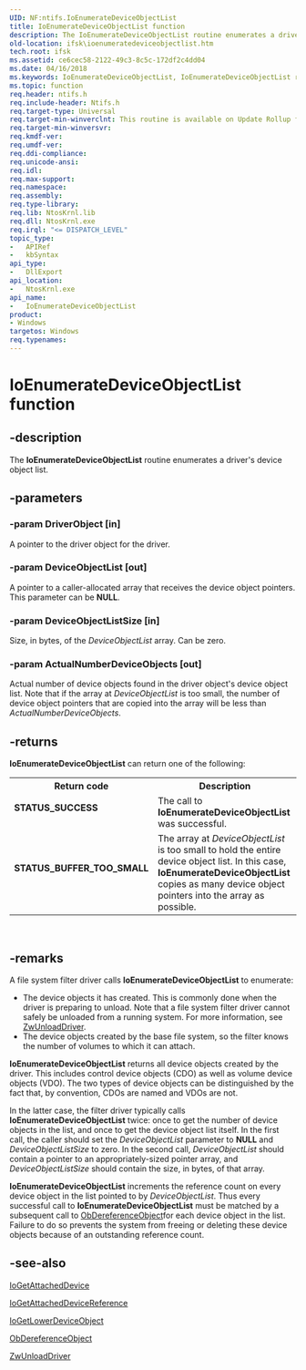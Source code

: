 ```yaml
---
UID: NF:ntifs.IoEnumerateDeviceObjectList
title: IoEnumerateDeviceObjectList function
description: The IoEnumerateDeviceObjectList routine enumerates a driver's device object list.
old-location: ifsk\ioenumeratedeviceobjectlist.htm
tech.root: ifsk
ms.assetid: ce6cec58-2122-49c3-8c5c-172df2c4dd04
ms.date: 04/16/2018
ms.keywords: IoEnumerateDeviceObjectList, IoEnumerateDeviceObjectList routine [Installable File System Drivers], ifsk.ioenumeratedeviceobjectlist, ioref_5bfd9f2c-73c0-4f69-8a5e-4cc105c2f92a.xml, ntifs/IoEnumerateDeviceObjectList
ms.topic: function
req.header: ntifs.h
req.include-header: Ntifs.h
req.target-type: Universal
req.target-min-winverclnt: This routine is available on Update Rollup for Windows 2000 Service Pack 4 (SP4) and on Windows XP and later.
req.target-min-winversvr: 
req.kmdf-ver: 
req.umdf-ver: 
req.ddi-compliance: 
req.unicode-ansi: 
req.idl: 
req.max-support: 
req.namespace: 
req.assembly: 
req.type-library: 
req.lib: NtosKrnl.lib
req.dll: NtosKrnl.exe
req.irql: "<= DISPATCH_LEVEL"
topic_type:
-	APIRef
-	kbSyntax
api_type:
-	DllExport
api_location:
-	NtosKrnl.exe
api_name:
-	IoEnumerateDeviceObjectList
product:
- Windows
targetos: Windows
req.typenames: 
---
```


# IoEnumerateDeviceObjectList function


## -description


The <b>IoEnumerateDeviceObjectList</b> routine enumerates a driver's device object list. 


## -parameters




### -param DriverObject [in]

A pointer to the driver object for the driver. 


### -param DeviceObjectList [out]

A pointer to a caller-allocated array that receives the device object pointers. This parameter can be <b>NULL</b>. 


### -param DeviceObjectListSize [in]

Size, in bytes, of the <i>DeviceObjectList</i> array. Can be zero. 


### -param ActualNumberDeviceObjects [out]

Actual number of device objects found in the driver object's device object list. Note that if the array at <i>DeviceObjectList</i> is too small, the number of device object pointers that are copied into the array will be less than <i>ActualNumberDeviceObjects</i>. 


## -returns



<b>IoEnumerateDeviceObjectList</b> can return one of the following: 

<table>
<tr>
<th>Return code</th>
<th>Description</th>
</tr>
<tr>
<td width="40%">
<dl>
<dt><b>STATUS_SUCCESS</b></dt>
</dl>
</td>
<td width="60%">
The call to <b>IoEnumerateDeviceObjectList</b> was successful. 

</td>
</tr>
<tr>
<td width="40%">
<dl>
<dt><b>STATUS_BUFFER_TOO_SMALL</b></dt>
</dl>
</td>
<td width="60%">
The array at <i>DeviceObjectList</i> is too small to hold the entire device object list. In this case, <b>IoEnumerateDeviceObjectList</b> copies as many device object pointers into the array as possible. 

</td>
</tr>
</table>
 




## -remarks



A file system filter driver calls <b>IoEnumerateDeviceObjectList</b> to enumerate: 

<ul>
<li>
The device objects it has created. This is commonly done when the driver is preparing to unload. Note that a file system filter driver cannot safely be unloaded from a running system. For more information, see <a href="https://msdn.microsoft.com/library/windows/hardware/ff567117">ZwUnloadDriver</a>.

</li>
<li>
The device objects created by the base file system, so the filter knows the number of volumes to which it can attach.

</li>
</ul>
<b>IoEnumerateDeviceObjectList</b> returns all device objects created by the driver. This includes control device objects (CDO) as well as volume device objects (VDO). The two types of device objects can be distinguished by the fact that, by convention, CDOs are named and VDOs are not. 

In the latter case, the filter driver typically calls <b>IoEnumerateDeviceObjectList</b> twice: once to get the number of device objects in the list, and once to get the device object list itself. In the first call, the caller should set the <i>DeviceObjectList</i> parameter to <b>NULL</b> and <i>DeviceObjectListSize</i> to zero. In the second call, <i>DeviceObjectList</i> should contain a pointer to an appropriately-sized pointer array, and <i>DeviceObjectListSize</i> should contain the size, in bytes, of that array. 

<b>IoEnumerateDeviceObjectList</b> increments the reference count on every device object in the list pointed to by <i>DeviceObjectList</i>. Thus every successful call to <b>IoEnumerateDeviceObjectList</b> must be matched by a subsequent call to <a href="https://msdn.microsoft.com/library/windows/hardware/ff557724">ObDereferenceObject</a>for each device object in the list. Failure to do so prevents the system from freeing or deleting these device objects because of an outstanding reference count. 




## -see-also




<a href="https://msdn.microsoft.com/library/windows/hardware/ff548359">IoGetAttachedDevice</a>



<a href="https://msdn.microsoft.com/library/windows/hardware/ff549145">IoGetAttachedDeviceReference</a>



<a href="https://msdn.microsoft.com/library/windows/hardware/ff548379">IoGetLowerDeviceObject</a>



<a href="https://msdn.microsoft.com/library/windows/hardware/ff557724">ObDereferenceObject</a>



<a href="https://msdn.microsoft.com/library/windows/hardware/ff567117">ZwUnloadDriver</a>
 

 

